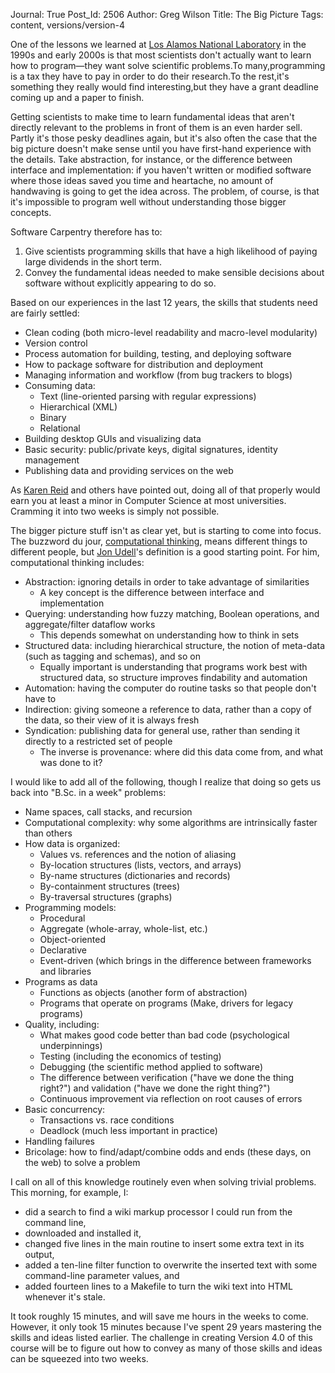 Journal: True
Post_Id: 2506
Author: Greg Wilson
Title: The Big Picture
Tags: content, versions/version-4

<p>One of the lessons we learned at <a href="http://www.lanl.gov">Los Alamos National Laboratory</a> in the 1990s and early 2000s is that most scientists don't actually want to learn how to program&mdash;they want solve scientific problems.To many,programming is a tax they have to pay in order to do their research.To the rest,it's something they really would find interesting,but they have a grant deadline coming up and a paper to finish.</p>
<p>Getting scientists to make time to learn fundamental ideas that aren't directly relevant to the problems in front of them is an even harder sell. Partly it's those pesky deadlines again, but it's also often the case that the big picture doesn't make sense until you have first-hand experience with the details. Take abstraction, for instance, or the difference between interface and implementation: if you haven't written or modified software where those ideas saved you time and heartache, no amount of handwaving is going to get the idea across. The problem, of course, is that it's impossible to program well without understanding those bigger concepts.</p>
<p>Software Carpentry therefore has to:</p>
<ol>
<li>Give scientists programming skills that have a high likelihood of paying large dividends in the short term.</li>
<li>Convey the fundamental ideas needed to make sensible decisions about software without explicitly appearing to do so.</li>
</ol>
<p>Based on our experiences in the last 12 years, the skills that students need are fairly settled:</p>
<ul>
<li>Clean coding (both micro-level readability and macro-level modularity)</li>
<li>Version control</li>
<li>Process automation for building, testing, and deploying software</li>
<li>How to package software for distribution and deployment</li>
<li>Managing information and workflow (from bug trackers to blogs)</li>
<li>Consuming data:
<ul>
<li>Text (line-oriented parsing with regular expressions)</li>
<li>Hierarchical (XML)</li>
<li>Binary</li>
<li>Relational</li>
</ul>
</li>
<li>Building desktop GUIs and visualizing data</li>
<li>Basic security: public/private keys, digital signatures, identity management</li>
<li>Publishing data and providing services on the web</li>
</ul>
<p>As <a href="http://www.cs.utoronto.ca/~reid">Karen Reid</a> and others have pointed out, doing all of that properly would earn you at least a minor in Computer Science at most universities. Cramming it into two weeks is simply not possible.</p>
<p>The bigger picture stuff isn't as clear yet, but is starting to come into focus. The buzzword du jour, <a href="http://www.cs.cmu.edu/~CompThink/">computational thinking</a>, means different things to different people, but <a href="http://www.slideshare.net/judell/computational-thinking">Jon Udell</a>'s definition is a good starting point. For him, computational thinking includes:</p>
<ul>
<li>Abstraction: ignoring details in order to take advantage of similarities
<ul>
<li>A key concept is the difference between interface and implementation</li>
</ul>
</li>
<li>Querying: understanding how fuzzy matching, Boolean operations, and aggregate/filter dataflow works
<ul>
<li>This depends somewhat on understanding how to think in sets</li>
</ul>
</li>
<li>Structured data: including hierarchical structure, the notion of meta-data (such as tagging and schemas), and so on
<ul>
<li>Equally important is understanding that programs work best with structured data, so structure improves findability and automation</li>
</ul>
</li>
<li>Automation: having the computer do routine tasks so that people don't have to</li>
<li>Indirection: giving someone a reference to data, rather than a copy of the data, so their view of it is always fresh</li>
<li>Syndication: publishing data for general use, rather than sending it directly to a restricted set of people
<ul>
<li>The inverse is provenance: where did this data come from, and what was done to it?</li>
</ul>
</li>
</ul>
<p>I would like to add all of the following, though I realize that doing so gets us back into "B.Sc. in a week" problems:</p>
<ul>
<li>Name spaces, call stacks, and recursion</li>
<li>Computational complexity: why some algorithms are intrinsically faster than others</li>
<li>How data is organized:
<ul>
<li>Values vs. references and the notion of aliasing</li>
<li>By-location structures (lists, vectors, and arrays)</li>
<li>By-name structures (dictionaries and records)</li>
<li>By-containment structures (trees)</li>
<li>By-traversal structures (graphs)</li>
</ul>
</li>
<li>Programming models:
<ul>
<li>Procedural</li>
<li>Aggregate (whole-array, whole-list, etc.)</li>
<li>Object-oriented</li>
<li>Declarative</li>
<li>Event-driven (which brings in the difference between frameworks and libraries</li>
</ul>
</li>
<li>Programs as data
<ul>
<li>Functions as objects (another form of abstraction)</li>
<li>Programs that operate on programs (Make, drivers for legacy programs)</li>
</ul>
</li>
<li>Quality, including:
<ul>
<li>What makes good code better than bad code (psychological underpinnings)</li>
<li>Testing (including the economics of testing)</li>
<li>Debugging (the scientific method applied to software)</li>
<li>The difference between verification ("have we done the thing right?") and validation ("have we done the right thing?")</li>
<li>Continuous improvement via reflection on root causes of errors</li>
</ul>
</li>
<li>Basic concurrency:
<ul>
<li>Transactions vs. race conditions</li>
<li>Deadlock (much less important in practice)</li>
</ul>
</li>
<li>Handling failures</li>
<li>Bricolage: how to find/adapt/combine odds and ends (these days, on the web) to solve a problem</li>
</ul>
<p>I call on all of this knowledge routinely even when solving trivial problems. This morning, for example, I:</p>
<ul>
<li>did a search to find a wiki markup processor I could run from the command line,</li>
<li>downloaded and installed it,</li>
<li>changed five lines in the main routine to insert some extra text in its output,</li>
<li>added a ten-line filter function to overwrite the inserted text with some command-line parameter values, and</li>
<li>added fourteen lines to a Makefile to turn the wiki text into HTML whenever it's stale.</li>
</ul>
<p>It took roughly 15 minutes, and will save me hours in the weeks to come. However, it only took 15 minutes because I've spent 29 years mastering the skills and ideas listed earlier. The challenge in creating Version 4.0 of this course will be to figure out how to convey as many of those skills and ideas can be squeezed into two weeks.</p>
